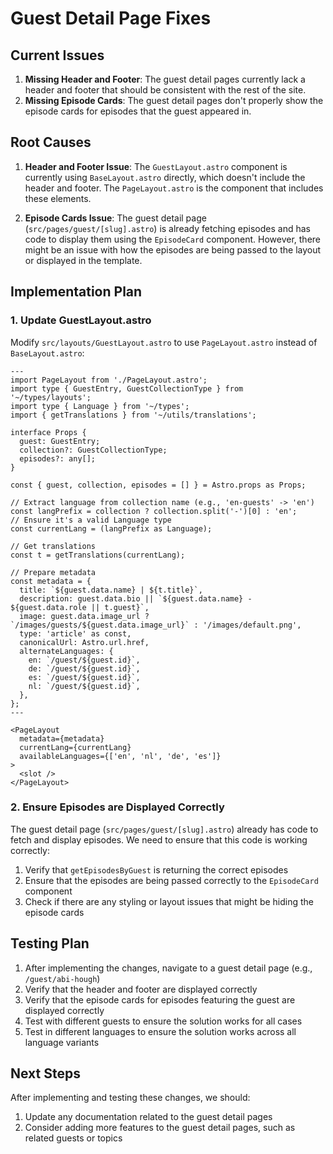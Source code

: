# Guest Detail Page Fixes

## Current Issues

1. **Missing Header and Footer**: The guest detail pages currently lack a header and footer that should be consistent with the rest of the site.
2. **Missing Episode Cards**: The guest detail pages don't properly show the episode cards for episodes that the guest appeared in.

## Root Causes

1. **Header and Footer Issue**: The `GuestLayout.astro` component is currently using `BaseLayout.astro` directly, which doesn't include the header and footer. The `PageLayout.astro` is the component that includes these elements.

2. **Episode Cards Issue**: The guest detail page (`src/pages/guest/[slug].astro`) is already fetching episodes and has code to display them using the `EpisodeCard` component. However, there might be an issue with how the episodes are being passed to the layout or displayed in the template.

## Implementation Plan

### 1. Update GuestLayout.astro

Modify `src/layouts/GuestLayout.astro` to use `PageLayout.astro` instead of `BaseLayout.astro`:

```astro
---
import PageLayout from './PageLayout.astro';
import type { GuestEntry, GuestCollectionType } from '~/types/layouts';
import type { Language } from '~/types';
import { getTranslations } from '~/utils/translations';

interface Props {
  guest: GuestEntry;
  collection?: GuestCollectionType;
  episodes?: any[];
}

const { guest, collection, episodes = [] } = Astro.props as Props;

// Extract language from collection name (e.g., 'en-guests' -> 'en')
const langPrefix = collection ? collection.split('-')[0] : 'en';
// Ensure it's a valid Language type
const currentLang = (langPrefix as Language);

// Get translations
const t = getTranslations(currentLang);

// Prepare metadata
const metadata = {
  title: `${guest.data.name} | ${t.title}`,
  description: guest.data.bio || `${guest.data.name} - ${guest.data.role || t.guest}`,
  image: guest.data.image_url ? `/images/guests/${guest.data.image_url}` : '/images/default.png',
  type: 'article' as const,
  canonicalUrl: Astro.url.href,
  alternateLanguages: {
    en: `/guest/${guest.id}`,
    de: `/guest/${guest.id}`,
    es: `/guest/${guest.id}`,
    nl: `/guest/${guest.id}`,
  },
};
---

<PageLayout
  metadata={metadata}
  currentLang={currentLang}
  availableLanguages={['en', 'nl', 'de', 'es']}
>
  <slot />
</PageLayout>
```

### 2. Ensure Episodes are Displayed Correctly

The guest detail page (`src/pages/guest/[slug].astro`) already has code to fetch and display episodes. We need to ensure that this code is working correctly:

1. Verify that `getEpisodesByGuest` is returning the correct episodes
2. Ensure that the episodes are being passed correctly to the `EpisodeCard` component
3. Check if there are any styling or layout issues that might be hiding the episode cards

## Testing Plan

1. After implementing the changes, navigate to a guest detail page (e.g., `/guest/abi-hough`)
2. Verify that the header and footer are displayed correctly
3. Verify that the episode cards for episodes featuring the guest are displayed correctly
4. Test with different guests to ensure the solution works for all cases
5. Test in different languages to ensure the solution works across all language variants

## Next Steps

After implementing and testing these changes, we should:

1. Update any documentation related to the guest detail pages
2. Consider adding more features to the guest detail pages, such as related guests or topics